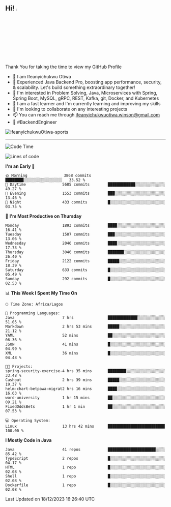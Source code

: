 <!-- BLOG-POST-LIST:START --><!-- BLOG-POST-LIST:END -->

## Hi! <img src="https://media.giphy.com/media/hvRJCLFzcasrR4ia7z/giphy.gif" width="4%"> 

Thank You for taking the time to view my GitHub Profile

- 👋 I am Ifeanyichukwu Otiwa
- 🚀 Experienced Java Backend Pro, boosting app performance, security, & scalability. Let's build something extraordinary together!
- 👀 I'm interested in Problem Solving, Java, Microservices with Spring, Spring Boot, MySQL, gRPC, REST, Kafka, git, Docker, and Kubernetes
- 🌱 I am a fast learner and I'm currently learning and improving my skills
- 💞️ I'm looking to collaborate on any interesting projects
- 📫 You can reach me through ifeanyichukwuotiwa.winson@gmail.com
- 🚀 #BackendEngineer

<p align="left" marginTop="10px"> <img src="https://komarev.com/ghpvc/?username=ifeanyichukwuOtiwa-sports&label=Profile%20views&color=0e75b6&style=for-the-badge" alt="ifeanyichukwuOtiwa-sports" /> </p>

***

<!--START_SECTION:waka-->
![Code Time](http://img.shields.io/badge/Code%20Time-2%2C037%20hrs%2016%20mins-blue)

![Lines of code](https://img.shields.io/badge/From%20Hello%20World%20I%27ve%20Written-4.2%20million%20lines%20of%20code-blue)

**I'm an Early 🐤** 

```text
🌞 Morning                3868 commits        ████████░░░░░░░░░░░░░░░░░   33.52 % 
🌆 Daytime                5685 commits        ████████████░░░░░░░░░░░░░   49.27 % 
🌃 Evening                1553 commits        ███░░░░░░░░░░░░░░░░░░░░░░   13.46 % 
🌙 Night                  433 commits         █░░░░░░░░░░░░░░░░░░░░░░░░   03.75 % 
```
📅 **I'm Most Productive on Thursday** 

```text
Monday                   1893 commits        ████░░░░░░░░░░░░░░░░░░░░░   16.41 % 
Tuesday                  1507 commits        ███░░░░░░░░░░░░░░░░░░░░░░   13.06 % 
Wednesday                2046 commits        ████░░░░░░░░░░░░░░░░░░░░░   17.73 % 
Thursday                 3046 commits        ███████░░░░░░░░░░░░░░░░░░   26.40 % 
Friday                   2122 commits        █████░░░░░░░░░░░░░░░░░░░░   18.39 % 
Saturday                 633 commits         █░░░░░░░░░░░░░░░░░░░░░░░░   05.49 % 
Sunday                   292 commits         █░░░░░░░░░░░░░░░░░░░░░░░░   02.53 % 
```


📊 **This Week I Spent My Time On** 

```text
🕑︎ Time Zone: Africa/Lagos

💬 Programming Languages: 
Java                     7 hrs               █████████████░░░░░░░░░░░░   51.05 % 
Markdown                 2 hrs 53 mins       █████░░░░░░░░░░░░░░░░░░░░   21.12 % 
YAML                     52 mins             ██░░░░░░░░░░░░░░░░░░░░░░░   06.36 % 
JSON                     41 mins             █░░░░░░░░░░░░░░░░░░░░░░░░   04.99 % 
XML                      36 mins             █░░░░░░░░░░░░░░░░░░░░░░░░   04.48 % 

🐱‍💻 Projects: 
spring-security-exercise-4 hrs 35 mins       ████████░░░░░░░░░░░░░░░░░   33.48 % 
Cashout                  2 hrs 39 mins       █████░░░░░░░░░░░░░░░░░░░░   19.37 % 
helm-chart-betpawa-migrat2 hrs 16 mins       ████░░░░░░░░░░░░░░░░░░░░░   16.63 % 
word-university          1 hr 15 mins        ██░░░░░░░░░░░░░░░░░░░░░░░   09.21 % 
FixedOddsBets            1 hr 1 min          ██░░░░░░░░░░░░░░░░░░░░░░░   07.53 % 

💻 Operating System: 
Linux                    13 hrs 42 mins      █████████████████████████   100.00 % 
```

**I Mostly Code in Java** 

```text
Java                     41 repos            █████████████████████░░░░   85.42 % 
TypeScript               2 repos             █░░░░░░░░░░░░░░░░░░░░░░░░   04.17 % 
HTML                     1 repo              █░░░░░░░░░░░░░░░░░░░░░░░░   02.08 % 
Shell                    1 repo              █░░░░░░░░░░░░░░░░░░░░░░░░   02.08 % 
Dockerfile               1 repo              █░░░░░░░░░░░░░░░░░░░░░░░░   02.08 % 
```




 Last Updated on 18/12/2023 16:26:40 UTC
<!--END_SECTION:waka-->

<!--
<p align="center">
![trophy](https://github-profile-trophy.vercel.app/?username=ifeanyichukwuOtiwa-sports&theme=onedark) (https://github.com/ryo-ma/github-profile-trophy)
</p>
-->

<!---
ifeanyi-otiwa/ifeanyi-otiwa is a ✨ special ✨ repository because its `README.md` (this file) appears on your GitHub profile.
You can click the Preview link to take a look at your changes.
--->
